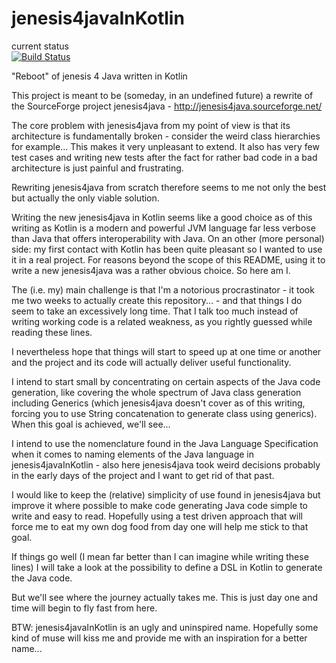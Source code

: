 # jenesis4javaInKotlin

current status<br>
[![Build Status](https://travis-ci.com/erikfk/jenesis4javaInKotlin.png)](https://travis-ci.com/erikfk/jenesis4javaInKotlin)

"Reboot" of jenesis 4 Java written in Kotlin

This project is meant to be (someday, in an undefined future) a rewrite of the SourceForge project jenesis4java - http://jenesis4java.sourceforge.net/

The core problem with jenesis4java from my point of view is that its architecture is fundamentally broken - consider the weird class hierarchies for example... This makes it very unpleasant to extend. It also has very few test cases and writing new tests after the fact for rather bad code in a bad architecture is just painful and frustrating.

Rewriting jenesis4java from scratch therefore seems to me not only the best but actually the only viable solution.

Writing the new jenesis4java in Kotlin seems like a good choice as of this writing as Kotlin is a modern and powerful JVM language far less verbose than Java that offers interoperability with Java. On an other (more personal) side: my first contact with Kotlin has been quite pleasant so I wanted to use it in a real project. For reasons beyond the scope of this README, using it to write a new jenesis4java was a rather obvious choice. So here am I.

The (i.e. my) main challenge is that I'm a notorious procrastinator - it took me two weeks to actually create this repository... - and that things I do seem to take an excessively long time. That I talk too much instead of writing working code is a related weakness, as you rightly guessed while reading these lines.

I nevertheless hope that things will start to speed up at one time or another and the project and its code will actually deliver useful functionality.

I intend to start small by concentrating on certain aspects of the Java code generation, like covering the whole spectrum of Java class generation including Generics (which jenesis4java doesn't cover as of this writing, forcing you to use String concatenation to generate class using generics). When this goal is achieved, we'll see...

I intend to use the nomenclature found in the Java Language Specification when it comes to naming elements of the Java language in  jenesis4javaInKotlin - also here jenesis4java took weird decisions probably in the early days of the project and I want to get rid of that past.

I would like to keep the (relative) simplicity of use found in jenesis4java but improve it where possible to make code generating Java code simple to write and easy to read. Hopefully using a test driven approach that will force me to eat my own dog food from day one will help me stick to that goal.

If things go well (I mean far better than I can imagine while writing these lines) I will take a look at the possibility to define a DSL in Kotlin to generate the Java code.

But we'll see where the journey actually takes me. This is just day one and time will begin to fly fast from here.

BTW: jenesis4javaInKotlin is an ugly and uninspired name. Hopefully some kind of muse will kiss me and provide me with an inspiration for a better name...
